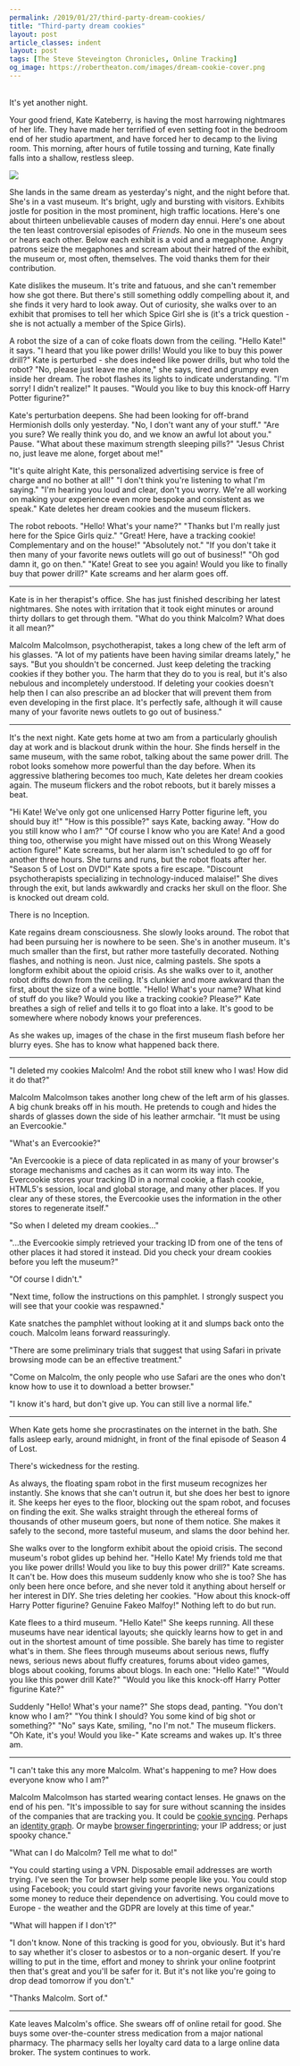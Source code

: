 ```yaml
---
permalink: /2019/01/27/third-party-dream-cookies/
title: "Third-party dream cookies"
layout: post
article_classes: indent
layout: post
tags: [The Steve Steveington Chronicles, Online Tracking]
og_image: https://robertheaton.com/images/dream-cookie-cover.png
---
```

<br/>
It's yet another night.

Your good friend, Kate Kateberry, is having the most harrowing nightmares of her life. They have made her terrified of even setting foot in the bedroom end of her studio apartment, and have forced her to decamp to the living room. This morning, after hours of futile tossing and turning, Kate finally falls into a shallow, restless sleep.

<img src="/images/dream-cookie-cover.png" />

She lands in the same dream as yesterday's night, and the night before that. She's in a vast museum. It's bright, ugly and bursting with visitors. Exhibits jostle for position in the most prominent, high traffic locations. Here's one about thirteen unbelievable causes of modern day ennui. Here's one about the ten least controversial episodes of *Friends*. No one in the museum sees or hears each other. Below each exhibit is a void and a megaphone. Angry patrons seize the megaphones and scream about their hatred of the exhibit, the museum or, most often, themselves. The void thanks them for their contribution.

Kate dislikes the museum. It's trite and fatuous, and she can't remember how she got there. But there's still something oddly compelling about it, and she finds it very hard to look away. Out of curiosity, she walks over to an exhibit that promises to tell her which Spice Girl she is (it's a trick question - she is not actually a member of the Spice Girls).

A robot the size of a can of coke floats down from the ceiling. "Hello Kate!" it says. "I heard that you like power drills! Would you like to buy this power drill?" Kate is perturbed - she does indeed like power drills, but who told the robot? "No, please just leave me alone," she says, tired and grumpy even inside her dream. The robot flashes its lights to indicate understanding. "I'm sorry! I didn't realize!" It pauses. "Would you like to buy this knock-off Harry Potter figurine?"

Kate's perturbation deepens. She had been looking for off-brand Hermionish dolls only yesterday.  "No, I don't want any of your stuff." "Are you sure? We really think you do, and we know an awful lot about you." Pause. "What about these maximum strength sleeping pills?" "Jesus Christ no, just leave me alone, forget about me!"

"It's quite alright Kate, this personalized advertising service is free of charge and no bother at all!" "I don't think you're listening to what I'm saying." "I'm hearing you loud and clear, don't you worry. We're all working on making your experience even more bespoke and consistent as we speak." Kate deletes her dream cookies and the museum flickers.

The robot reboots. "Hello! What's your name?" "Thanks but I'm really just here for the Spice Girls quiz." "Great! Here, have a tracking cookie! Complementary and on the house!" "Absolutely not." "If you don't take it then many of your favorite news outlets will go out of business!" "Oh god damn it, go on then." "Kate! Great to see you again! Would you like to finally buy that power drill?" Kate screams and her alarm goes off.

----

Kate is in her therapist's office. She has just finished describing her latest nightmares. She notes with irritation that it took eight minutes or around thirty dollars to get through them. "What do you think Malcolm? What does it all mean?"

Malcolm Malcolmson, psychotherapist, takes a long chew of the left arm of his glasses. "A lot of my patients have been having similar dreams lately," he says. "But you shouldn't be concerned. Just keep deleting the tracking cookies if they bother you. The harm that they do to you is real, but it's also nebulous and incompletely understood. If deleting your cookies doesn't help then I can also prescribe an ad blocker that will prevent them from even developing in the first place. It's perfectly safe, although it will cause many of your favorite news outlets to go out of business."

----

It's the next night. Kate gets home at two am from a particularly ghoulish day at work and is blackout drunk within the hour. She finds herself in the same museum, with the same robot, talking about the same power drill. The robot looks somehow more powerful than the day before. When its aggressive blathering becomes too much, Kate deletes her dream cookies again. The museum flickers and the robot reboots, but it barely misses a beat.

"Hi Kate! We've only got one unlicensed Harry Potter figurine left, you should buy it!" "How is this possible?" says Kate, backing away. "How do you still know who I am?" "Of course I know who you are Kate! And a good thing too, otherwise you might have missed out on this Wrong Weasely action figure!" Kate screams, but her alarm isn't scheduled to go off for another three hours. She turns and runs, but the robot floats after her. "Season 5 of Lost on DVD!" Kate spots a fire escape. "Discount psychotherapists specializing in technology-induced malaise!" She dives through the exit, but lands awkwardly and cracks her skull on the floor. She is knocked out dream cold.

There is no Inception.

Kate regains dream consciousness. She slowly looks around. The robot that had been pursuing her is nowhere to be seen. She's in another museum. It's much smaller than the first, but rather more tastefully decorated. Nothing flashes, and nothing is neon. Just nice, calming pastels. She spots a longform exhibit about the opioid crisis. As she walks over to it, another robot drifts down from the ceiling. It's clunkier and more awkward than the first, about the size of a wine bottle. "Hello! What's your name? What kind of stuff do you like? Would you like a tracking cookie? Please?" Kate breathes a sigh of relief and tells it to go float into a lake. It's good to be somewhere where nobody knows your preferences.

As she wakes up, images of the chase in the first museum flash before her blurry eyes. She has to know what happened back there.

----

"I deleted my cookies Malcolm! And the robot still knew who I was! How did it do that?"

Malcolm Malcolmson takes another long chew of the left arm of his glasses. A big chunk breaks off in his mouth. He pretends to cough and hides the shards of glasses down the side of his leather armchair. "It must be using an Evercookie."

"What's an Evercookie?"

"An Evercookie is a piece of data replicated in as many of your browser's storage mechanisms and caches as it can worm its way into. The Evercookie stores your tracking ID in a normal cookie, a flash cookie, HTML5's session, local and global storage, and many other places. If you clear any of these stores, the Evercookie uses the information in the other stores to regenerate itself."

"So when I deleted my dream cookies…"

"...the Evercookie simply retrieved your tracking ID from one of the tens of other places it had stored it instead. Did you check your dream cookies before you left the museum?"

"Of course I didn't."

"Next time, follow the instructions on this pamphlet. I strongly suspect you will see that your cookie was respawned."

Kate snatches the pamphlet without looking at it and slumps back onto the couch. Malcolm leans forward reassuringly.

"There are some preliminary trials that suggest that using Safari in private browsing mode can be an effective treatment."

"Come on Malcolm, the only people who use Safari are the ones who don't know how to use it to download a better browser."

"I know it's hard, but don't give up. You can still live a normal life."

----

When Kate gets home she procrastinates on the internet in the bath. She falls asleep early, around midnight, in front of the final episode of Season 4 of Lost.

There's wickedness for the resting.

As always, the floating spam robot in the first museum recognizes her instantly. She knows that she can't outrun it, but she does her best to ignore it. She keeps her eyes to the floor, blocking out the spam robot, and focuses on finding the exit. She walks straight through the ethereal forms of thousands of other museum goers, but none of them notice.  She makes it safely to the second, more tasteful museum, and slams the door behind her.

She walks over to the longform exhibit about the opioid crisis. The second museum's robot glides up behind her. "Hello Kate! My friends told me that you like power drills! Would you like to buy this power drill?" Kate screams. It can't be. How does this museum suddenly know who she is too? She has only been here once before, and she never told it anything about herself or her interest in DIY. She tries deleting her cookies. "How about this knock-off Harry Potter figurine? Genuine Fakeo Malfoy!" Nothing left to do but run.

Kate flees to a third museum. "Hello Kate!" She keeps running. All these museums have near identical layouts; she quickly learns how to get in and out in the shortest amount of time possible. She barely has time to register what's in them. She flees through museums about serious news, fluffy news, serious news about fluffy creatures, forums about video games, blogs about cooking, forums about blogs. In each one: "Hello Kate!" "Would you like this power drill Kate?" "Would you like this knock-off Harry Potter figurine Kate?"

Suddenly "Hello! What's your name?" She stops dead, panting. "You don't know who I am?" "You think I should? You some kind of big shot or something?" "No" says Kate, smiling, "no I'm not." The museum flickers. "Oh Kate, it's you! Would you like-" Kate screams and wakes up. It's three am.

----

"I can't take this any more Malcolm. What's happening to me? How does everyone know who I am?"

Malcolm Malcolmson has started wearing contact lenses. He gnaws on the end of his pen. "It's impossible to say for sure without scanning the insides of the companies that are tracking you. It could be [cookie syncing][cookie-syncing]. Perhaps an [identity graph][identity-graph]. Or maybe [browser fingerprinting][we-see-you]; your IP address; or just spooky chance."

[cookie-syncing]: /2017/11/21/cookie-syncing-how-online-trackers-talk-about-you-behind-your-back
[identity-graph]: /2017/11/24/identity-graphs-how-online-trackers-follow-you-across-devices
[we-see-you]: /2017/10/17/we-see-you-democratizing-de-anonymization

"What can I do Malcolm? Tell me what to do!"

"You could starting using a VPN. Disposable email addresses are worth trying. I've seen the Tor browser help some people like you. You could stop using Facebook; you could start giving your favorite news organizations some money to reduce their dependence on advertising. You could move to Europe - the weather and the GDPR are lovely at this time of year."

"What will happen if I don't?"

"I don't know. None of this tracking is good for you, obviously. But it's hard to say whether it's closer to asbestos or to a non-organic desert. If you're willing to put in the time, effort and money to shrink your online footprint then that's great and you'll be safer for it. But it's not like you're going to drop dead tomorrow if you don't."

"Thanks Malcolm. Sort of."

----

Kate leaves Malcolm's office. She swears off of online retail for good. She buys some over-the-counter stress medication from a major national pharmacy. The pharmacy sells her loyalty card data to a large online data broker. The system continues to work.

